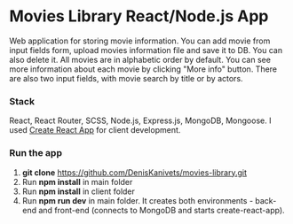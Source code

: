 # Movies Library React/Node.js App
Web application for storing movie information. You can add movie from input fields form, upload movies information file and save it to DB. You can also delete it. All movies are in alphabetic order by default. You can see more information about each movie by clicking "More info" button. There are also two input fields, with movie search by title or by actors.

### Stack
React, React Router, SCSS, Node.js, Express.js, MongoDB, Mongoose.
I used [Create React App](https://github.com/facebook/create-react-app) for client development.

### Run the app
1. **git clone** https://github.com/DenisKanivets/movies-library.git
2. Run **npm install** in main folder
3. Run **npm install** in client folder
4. Run **npm run dev** in main folder. It creates both environments - back-end and front-end (connects to MongoDB and starts create-react-app).
